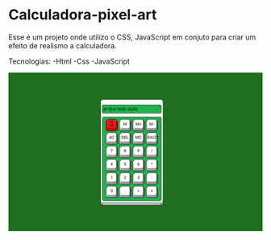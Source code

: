 # Calculadora-pixel-art

<p>Esse é um projeto onde utilizo o CSS, JavaScript em conjuto para criar um efeito de realismo a calculadora.</p>
<p>Tecnologias: -Html -Css -JavaScript</p>

<a href=""> </a>


<img src="./calculadora.png">
